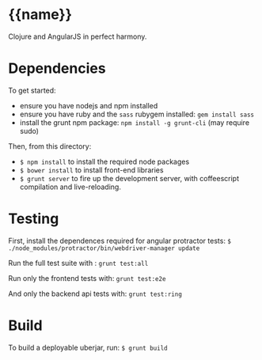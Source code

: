 # {{name}}

Clojure and AngularJS in perfect harmony.


# Dependencies

To get started:
- ensure you have nodejs and npm installed
- ensure you have ruby and the ```sass``` rubygem installed: ```gem install sass```
- install the grunt npm package: ```npm install -g grunt-cli``` (may require sudo)

Then, from this directory:
- ```$ npm install``` to install the required node packages
- ```$ bower install``` to install front-end libraries
- ```$ grunt server``` to fire up the development server,
with coffeescript compilation and live-reloading.


# Testing

First, install the dependences required for angular protractor tests:
```$ ./node_modules/protractor/bin/webdriver-manager update```

Run the full test suite with : ```grunt test:all```

Run only the frontend tests with: ```grunt test:e2e```

And only the backend api tests with: ```grunt test:ring```


# Build

To build a deployable uberjar, run: ```$ grunt build```